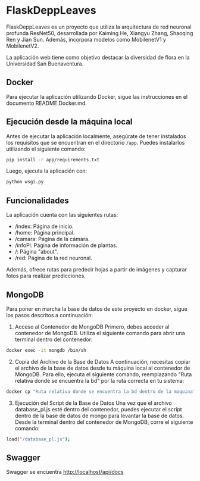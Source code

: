 # FlaskDeppLeaves

FlaskDeppLeaves es un proyecto que utiliza la arquitectura de red neuronal profunda ResNet50, desarrollada por Kaiming He, Xiangyu Zhang, Shaoqing Ren y Jian Sun. Además, incorpora modelos como MobilenetV1 y MobilenetV2.

La aplicación web tiene como objetivo destacar la diversidad de flora en la Universidad San Buenaventura.

## Docker

Para ejecutar la aplicación utilizando Docker, sigue las instrucciones en el documento README.Docker.md.

## Ejecución desde la máquina local

Antes de ejecutar la aplicación localmente, asegúrate de tener instalados los requisitos que se encuentran en el directorio `/app`. Puedes instalarlos utilizando el siguiente comando:

```bash
pip install -r app/requirements.txt
```
Luego, ejecuta la aplicación con:

```bash
python wsgi.py
```
## Funcionalidades
La aplicación cuenta con las siguientes rutas:

- /index: Página de inicio.
- /home: Página principal.
- /camara: Página de la cámara.
- /infoPl: Página de información de plantas.
- /: Página "about".
- /red: Página de la red neuronal.

Además, ofrece rutas para predecir hojas a partir de imágenes y capturar fotos para realizar predicciones.

## MongoDB

Para poner en marcha la base de datos de este proyecto en docker, sigue los pasos descritos a continuación:

1. Acceso al Contenedor de MongoDB
Primero, debes acceder al contenedor de MongoDB. Utiliza el siguiente comando para abrir una terminal dentro del contenedor:

```bash
docker exec -it mongdb /bin/sh
```
2. Copia del Archivo de la Base de Datos
A continuación, necesitas copiar el archivo de la base de datos desde tu máquina local al contenedor de MongoDB. Para ello, ejecuta el siguiente comando, reemplazando "Ruta relativa donde se encuentra la bd" por la ruta correcta en tu sistema:

```bash
docker cp "Ruta relativa donde se encuentra la bd dentro de la maquina"/database_pl.js mongodb:/database_pl.js
```

3. Ejecución del Script de la Base de Datos
Una vez que el archivo database_pl.js esté dentro del contenedor, puedes ejecutar el script dentro de la base de datos de mongo para levantar la base de datos. Desde la terminal dentro del contenedor de MongoDB, corre el siguiente comando:

```bash
load("/database_pl.js");
```



## Swagger
Swagger se encuentra [http://localhost/api/docs](http://localhost/api/docs)